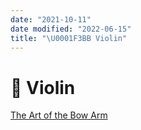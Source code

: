 ```yaml
---
date: "2021-10-11"
date modified: "2022-06-15"
title: "\U0001F3BB Violin"
---
```


# 🎻 Violin
[The Art of the Bow Arm](https://www.youtube.com/watch?v=oCAYR4xmTjM&feature=youtu.be)
